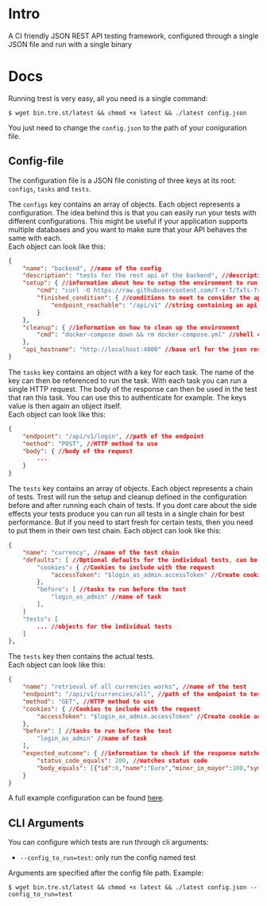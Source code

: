 # Intro
A CI friendly JSON REST API testing framework, configured through a single JSON file and run with a single binary

# Docs
Running trest is very easy, all you need is a single command:  
```
$ wget bin.tre.st/latest && chmod +x latest && ./latest config.json 
```
You just need to change the `config.json` to the path of your coniguration file.

## Config-file

The configuration file is a JSON file conisting of three keys at its root: `configs`, `tasks` and `tests`.  

The `configs` key contains an array of objects. Each object represents a configuration. The idea behind this is that you can easily run your tests with different configurations. This might be useful if your application supports multiple databases and you want to make sure that your API behaves the same with each.  
Each object can look like this:
```json
{
	"name": "backend", //name of the config
	"description": "tests for the rest api of the backend", //description of the config
	"setup": { //information about how to setup the environment to run the tests in
		"cmd": "curl -O https://raw.githubusercontent.com/T-x-T/TxTs-Treasury/4b0cb752581eb58f20900bdaccb0caf3f0f6ddf5/docker-compose.yml && docker-compose up -d", //shell command to run 
		"finished_condition": { //conditions to meet to consider the application fully started and ready to run tests on
			"endpoint_reachable": "/api/v1" //string containing an api that must be reachable
		}
	},
	"cleanup": { //information on how to clean up the environment
		"cmd": "docker-compose down && rm docker-compose.yml" //shell command to run 
	},
	"api_hostname": "http://localhost:4000" //base url for the json rest api you want to test
}
```

The `tasks` key contains an object with a key for each task. The name of the key can then be referenced to run the task. With each task you can run a single HTTP request. The body of the response can then be used in the test that ran this task. You can use this to authenticate for example.
The keys value is then again an object itself.  
Each object can look like this:
```json
{
	"endpoint": "/api/v1/login", //path of the endpoint
	"method": "POST", //HTTP method to use
	"body": { //body of the request
		...
	}
}
```

The `tests` key contains an array of objects. Each object represents a chain of tests. Trest will run the setup and cleanup defined in the configuration before and after running each chain of tests. If you dont care about the side effects your tests produce you can run all tests in a single chain for best performance. But if you need to start fresh for certain tests, then you need to put them in their own test chain.
Each object can look like this:
```json
{
	"name": "currency", //name of the test chain
	"defaults": [ //Optional defaults for the individual tests, can be overridden in individual test config 
		"cookies": { //Cookies to include with the request
			"accessToken": "$login_as_admin.accessToken" //Create cookie accessToken using the accessToken key from outcome of the before task login_as_admin 
		},
		"before": [ //tasks to run before the test
			"login_as_admin" //name of task
		],
	]
	"tests": [
		... //objects for the individual tests
	]
},
```
The `tests` key then contains the actual tests.  
Each object can look like this:
```json
{
	"name": "retrieval of all currencies works", //name of the test
	"endpoint": "/api/v1/currencies/all", //path of the endpoint to test
	"method": "GET", //HTTP method to use
	"cookies": { //Cookies to include with the request
		"accessToken": "$login_as_admin.accessToken" //Create cookie accessToken using the accessToken key from outcome of the before task login_as_admin 
	},
	"before": [ //tasks to run before the test
		"login_as_admin" //name of task
	],
	"expected_outcome": { //information to check if the response matches what we expect
		"status_code_equals": 200, //matches status code
		"body_equals": [{"id":0,"name":"Euro","minor_in_mayor":100,"symbol":"€"},{"id":1,"name":"USD","minor_in_mayor":100,"symbol":"$"}] //matches body of the response
	} 
}
```

A full example configuration can be found [here](https://github.com/T-x-T/trest/blob/main/test/sample.json).


## CLI Arguments

You can configure which tests are run through cli arguments:

- `--config_to_run=test`: only run the config named test

Arguments are specified after the config file path. Example:

```
$ wget bin.tre.st/latest && chmod +x latest && ./latest config.json --config_to_run=test
```